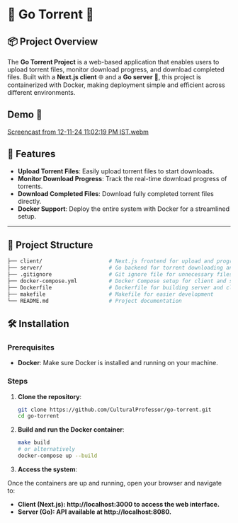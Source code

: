# 🚀 Go Torrent 📂

## 📦 Project Overview

The **Go Torrent Project** is a web-based application that enables users to upload torrent files, monitor download progress, and download completed files. Built with a **Next.js client** 🌐 and a **Go server** 🐹, this project is containerized with Docker, making deployment simple and efficient across different environments.

## Demo 🤖
[Screencast from 12-11-24 11:02:19 PM IST.webm](https://github.com/user-attachments/assets/3b0e1dfb-a018-4d3f-ae75-74c5702e5fcb)

## 🚀 Features

- **Upload Torrent Files**: Easily upload torrent files to start downloads.
- **Monitor Download Progress**: Track the real-time download progress of torrents.
- **Download Completed Files**: Download fully completed torrent files directly.
- **Docker Support**: Deploy the entire system with Docker for a streamlined setup.

---

## 📂 Project Structure

```bash
├── client/                     # Next.js frontend for upload and progress tracking
├── server/                     # Go backend for torrent downloading and serving files
├── .gitignore                  # Git ignore file for unnecessary files and folders
├── docker-compose.yml          # Docker Compose setup for client and server
├── Dockerfile                  # Dockerfile for building server and client images
├── makefile                    # Makefile for easier development
└── README.md                   # Project documentation
```

## 🛠️ Installation
### Prerequisites

- **Docker**: Make sure Docker is installed and running on your machine.

### Steps

1. **Clone the repository**:

   ```bash
   git clone https://github.com/CulturalProfessor/go-torrent.git
   cd go-torrent
   ```

2. **Build and run the Docker container**:

   ```bash
   make build
   # or alternatively
   docker-compose up --build
   ```

3. **Access the system**:

Once the containers are up and running, open your browser and navigate to:

- **Client (Next.js): http://localhost:3000 to access the web interface.**
- **Server (Go): API available at http://localhost:8080.**
